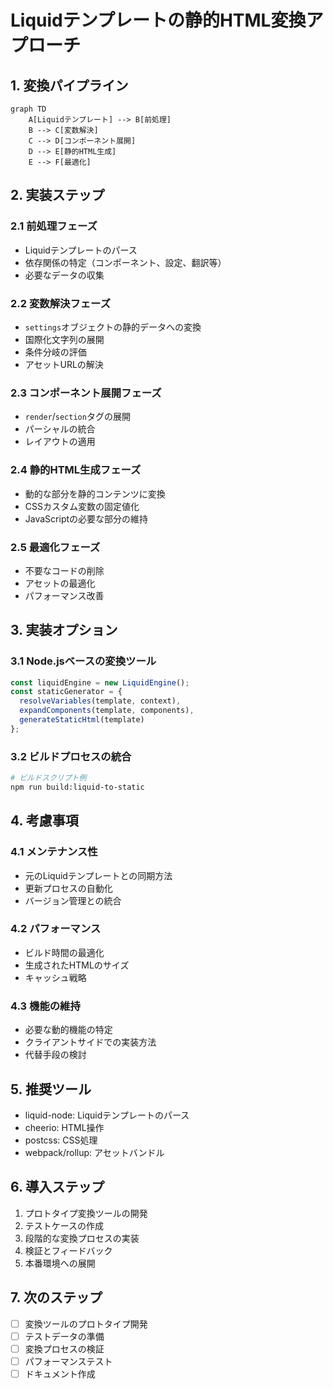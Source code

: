 # Liquidテンプレートの静的HTML変換アプローチ

## 1. 変換パイプライン

```mermaid
graph TD
    A[Liquidテンプレート] --> B[前処理]
    B --> C[変数解決]
    C --> D[コンポーネント展開]
    D --> E[静的HTML生成]
    E --> F[最適化]
```

## 2. 実装ステップ

### 2.1 前処理フェーズ
- Liquidテンプレートのパース
- 依存関係の特定（コンポーネント、設定、翻訳等）
- 必要なデータの収集

### 2.2 変数解決フェーズ
- `settings`オブジェクトの静的データへの変換
- 国際化文字列の展開
- 条件分岐の評価
- アセットURLの解決

### 2.3 コンポーネント展開フェーズ
- `render`/`section`タグの展開
- パーシャルの統合
- レイアウトの適用

### 2.4 静的HTML生成フェーズ
- 動的な部分を静的コンテンツに変換
- CSSカスタム変数の固定値化
- JavaScriptの必要な部分の維持

### 2.5 最適化フェーズ
- 不要なコードの削除
- アセットの最適化
- パフォーマンス改善

## 3. 実装オプション

### 3.1 Node.jsベースの変換ツール
```javascript
const liquidEngine = new LiquidEngine();
const staticGenerator = {
  resolveVariables(template, context),
  expandComponents(template, components),
  generateStaticHtml(template)
};
```

### 3.2 ビルドプロセスの統合
```bash
# ビルドスクリプト例
npm run build:liquid-to-static
```

## 4. 考慮事項

### 4.1 メンテナンス性
- 元のLiquidテンプレートとの同期方法
- 更新プロセスの自動化
- バージョン管理との統合

### 4.2 パフォーマンス
- ビルド時間の最適化
- 生成されたHTMLのサイズ
- キャッシュ戦略

### 4.3 機能の維持
- 必要な動的機能の特定
- クライアントサイドでの実装方法
- 代替手段の検討

## 5. 推奨ツール

- liquid-node: Liquidテンプレートのパース
- cheerio: HTML操作
- postcss: CSS処理
- webpack/rollup: アセットバンドル

## 6. 導入ステップ

1. プロトタイプ変換ツールの開発
2. テストケースの作成
3. 段階的な変換プロセスの実装
4. 検証とフィードバック
5. 本番環境への展開

## 7. 次のステップ

- [ ] 変換ツールのプロトタイプ開発
- [ ] テストデータの準備
- [ ] 変換プロセスの検証
- [ ] パフォーマンステスト
- [ ] ドキュメント作成
